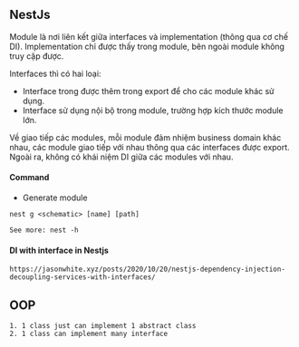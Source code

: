 ## NestJs

Module là nơi liên kết giữa interfaces và implementation (thông qua cơ chế DI). Implementation chỉ được thấy trong module, bên ngoài module không truy cập được.

Interfaces thì có hai loại:

- Interface trong được thêm trong export để cho các module khác sử dụng.
- Interface sử dụng nội bộ trong module, trường hợp kích thước module lớn.

Về giao tiếp các modules, mỗi module đảm nhiệm business domain khác nhau, các module giao tiếp với nhau thông qua các interfaces được export. Ngoài ra, không có khái niệm DI giữa các modules với nhau.

#### Command

- Generate module

```
nest g <schematic> [name] [path]

See more: nest -h
```

#### DI with interface in Nestjs

```
https://jasonwhite.xyz/posts/2020/10/20/nestjs-dependency-injection-decoupling-services-with-interfaces/
```

## OOP

```
1. 1 class just can implement 1 abstract class
2. 1 class can implement many interface
```
